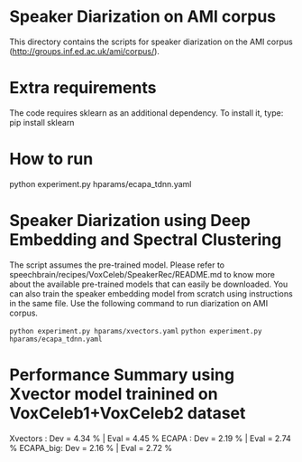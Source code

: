 # Speaker Diarization on AMI corpus
This directory contains the scripts for speaker diarization on the AMI corpus (http://groups.inf.ed.ac.uk/ami/corpus/).

# Extra requirements
The code requires sklearn as an additional dependency. To install it, type:
pip install sklearn

# How to run
python experiment.py hparams/ecapa_tdnn.yaml

# Speaker Diarization using Deep Embedding and Spectral Clustering
The script assumes the pre-trained model. Please refer to speechbrain/recipes/VoxCeleb/SpeakerRec/README.md to know more about the available pre-trained models that can easily be downloaded.
You can also train the speaker embedding model from scratch using instructions in the same file. Use the following command to run diarization on AMI corpus.

`python experiment.py hparams/xvectors.yaml`
`python experiment.py hparams/ecapa_tdnn.yaml`

# Performance Summary using Xvector model trainined on VoxCeleb1+VoxCeleb2 dataset
Xvectors : Dev = 4.34 % | Eval = 4.45 %
ECAPA   :  Dev = 2.19 % | Eval = 2.74 %
ECAPA_big: Dev = 2.16 % | Eval = 2.72 %

